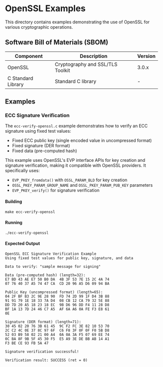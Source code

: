 # OpenSSL Examples

This directory contains examples demonstrating the use of OpenSSL for various cryptographic operations.

## Software Bill of Materials (SBOM)

| Component | Description | Version |
|-----------|-------------|---------|
| OpenSSL   | Cryptography and SSL/TLS Toolkit | 3.0.x |
| C Standard Library | Standard C library | - |

## Examples

### ECC Signature Verification

The `ecc-verify-openssl.c` example demonstrates how to verify an ECC signature using fixed test values:
- Fixed ECC public key (single encoded value in uncompressed format)
- Fixed signature (DER format)
- Fixed data (pre-computed hash)

This example uses OpenSSL's EVP interface APIs for key creation and signature verification, making it compatible with OpenSSL providers. It specifically uses:
- `EVP_PKEY_fromdata()` with `OSSL_PARAM_BLD` for key creation
- `OSSL_PKEY_PARAM_GROUP_NAME` and `OSSL_PKEY_PARAM_PUB_KEY` parameters
- `EVP_PKEY_verify()` for signature verification

#### Building

```
make ecc-verify-openssl
```

#### Running

```
./ecc-verify-openssl
```

#### Expected Output

```
OpenSSL ECC Signature Verification Example
Using fixed test values for public key, signature, and data

Data to verify: "sample message for signing"

Data (pre-computed hash) (length=32):
E7 BD 43 AE E7 50 B0 DA  4B 3F 53 7E 15 2C 4A 74
07 76 40 37 A5 74 47 CA  CD 20 96 A5 D6 09 94 BA

Public Key (uncompressed format) (length=65):
04 2F BF B3 2C 9E 28 90  FD 74 2D 99 1F D4 3B 88
91 91 79 1E 18 33 7A D4  08 CB 12 CA 79 32 5E 88
DD 7D 20 A5 18 23 18 EC  9B D6 96 DD F4 11 28 D8
BF 1A 13 7D 24 46 C7 A5  AF 6A A6 0A FE F3 E8 61
0E

Signature (DER format) (length=71):
30 45 02 20 76 3B 61 45  9C F2 FC 3E 82 10 53 70
2C C2 4C 0E 37 8C 97 6F  C6 F8 3F 0F 0F F0 5B D8
52 03 B9 58 02 21 00 A4  0A 0A 3A F5 07 69 EE 74
0C BA 8F 9B 5F 45 30 F5  E5 A9 3E DE BB AB 14 A1
F3 BE CE 93 FB 5A 47

Signature verification successful!

Verification result: SUCCESS (ret = 0)
```
